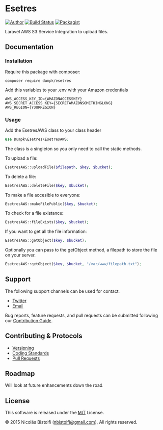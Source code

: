 # Esetres

[![Author](https://img.shields.io/badge/author-%40nicolasbistolfi-blue.svg)](https://twitter.com/nicolasbistolfi)
[![Build Status](https://travis-ci.org/dumpk/esetres.svg?branch=master)](https://travis-ci.org/dumpk/esetres)
[![Packagist](https://img.shields.io/packagist/l/Dumpk/Esetres.svg)](https://packagist.org/packages/Dumpk/Esetres)

Laravel AWS S3 Service Integration to upload files.

## Documentation

### Installation

Require this package with composer:

```
composer require dumpk/esetres
```

Add this variables to your .env with your Amazon credentials

```
AWS_ACCESS_KEY_ID={AMAZONACCESSKEY}
AWS_SECRET_ACCESS_KEY={SECRETAMAZONSOMETHINGLONG}
AWS_REGION={YOURREGION}
```


### Usage

Add the EsetresAWS class to your class header
```php
use Dumpk\Esetres\EsetresAWS;
```
The class is a singleton so you only need to call the static methods.

To upload a file:
```php
EsetresAWS::uploadFile($filepath, $key, $bucket);
```

To delete a file:
```php
EsetresAWS::deleteFile($key, $bucket);
```

To make a file accesible to everyone:
```php
EsetresAWS::makeFilePublic($key, $bucket);
```

To check for a file existance:
```php
EsetresAWS::fileExists($key, $bucket);
```

If you want to get all the file information:
```php
EsetresAWS::getObject($key, $bucket);
```
Optionally you can pass to the getObject method, a filepath to store the file on your server.
```php
EsetresAWS::getObject($key, $bucket, "/var/www/filepath.txt");
```

## Support

The following support channels can be used for contact.

- [Twitter](https://twitter.com/nicolasbistolfi)
- [Email](mailto:nbistolfi@gmail.com)

Bug reports, feature requests, and pull requests can be submitted following our [Contribution Guide](CONTRIBUTING.md).

## Contributing & Protocols

- [Versioning](CONTRIBUTING.md#versioning)
- [Coding Standards](CONTRIBUTING.md#coding-standards)
- [Pull Requests](CONTRIBUTING.md#pull-requests)

## Roadmap

Will look at future enhancements down the road.

## License

This software is released under the [MIT](LICENSE.md) License.

&copy; 2015 Nicolás Bistolfi (nbistolfi@gmail.com), All rights reserved.
